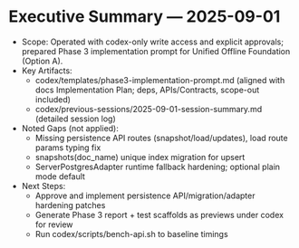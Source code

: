 # Executive Summary — 2025-09-01

- Scope: Operated with codex-only write access and explicit approvals; prepared Phase 3 implementation prompt for Unified Offline Foundation (Option A).
- Key Artifacts:
  - codex/templates/phase3-implementation-prompt.md (aligned with docs Implementation Plan; deps, APIs/Contracts, scope-out included)
  - codex/previous-sessions/2025-09-01-session-summary.md (detailed session log)
- Noted Gaps (not applied):
  - Missing persistence API routes (snapshot/load/updates), load route params typing fix
  - snapshots(doc_name) unique index migration for upsert
  - ServerPostgresAdapter runtime fallback hardening; optional plain mode default
- Next Steps:
  - Approve and implement persistence API/migration/adapter hardening patches
  - Generate Phase 3 report + test scaffolds as previews under codex for review
  - Run codex/scripts/bench-api.sh to baseline timings

